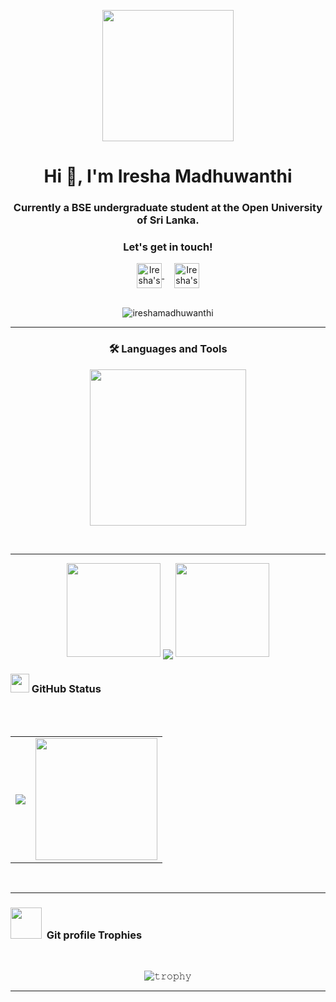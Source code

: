 <p align="center"><img  src="https://user-images.githubusercontent.com/90236635/232446433-d5540fa2-fe28-4bb8-b929-cdb51fe61336.gif" alt="" height="210"  ></p>
<h1 align="center">Hi 👋, I'm Iresha Madhuwanthi</h1>
<h3 align="center"> Currently a BSE undergraduate student at the Open University of Sri Lanka.</h3>


<!-------------------------------------------------------------------------- contact --------------------------------------------------------------------------------------------->   
<div align="center">
    <div align="center">
        <h3><b>Let's get in touch! </b></h3>
    </div>
    <a href="https://www.linkedin.com/in/iresha-madhuwanthi-760512215" target="_blank">
        <img align="center" alt="Iresha's LinkedIn" width="40px" src="https://img.icons8.com/nolan/96/linkedin.png" />
    </a>
    &nbsp;   &nbsp;<!-- Added space between the icons -->
    <a href="mailto:iresha.m.rathnasiri@gmail.com">
    <img align="center" alt="Iresha's Email" width="40px" src="https://img.icons8.com/nolan/96/email.png" />
    </a>
    <br><br> 
    <p align="center">
        <img src="https://komarev.com/ghpvc/?username=ireshamadhuwanthi&label=Profile%20views&color=0e75b6&style=flat" alt="ireshamadhuwanthi" />
    </p>
</div>

---
<!-- Languages and Tools Section start-->       
<h3 align="center">🛠️ Languages and Tools</h3> 
<p align="center">
<img width="250px" src="https://skillicons.dev/icons?i=html,css,js,mongodb,express,react,nodejs,java,python,figma,mysql,postman,git&perline=7" />
</p>
<br>

---

<!--Github Status section start-->
<p align="center">
  <img height="150" width="150" src="https://drive.google.com/uc?export=view&id=15DPCmEH_kPSxMDmHqgkFrw4TmmBUp5st">
  <img align="center" src="https://github-readme-streak-stats.herokuapp.com/?user=IreshaMadhuwanthi&theme=dark&hide_border=true"/>
  <img height="150" width="150" src="https://drive.google.com/uc?export=view&id=1AIHYM3hS0cn9fXFoJTfT5zwek_rcVuNi">
</p>

<!--Github Status-->

<h3 align="left"> <img src="https://media.giphy.com/media/iY8CRBdQXODJSCERIr/giphy.gif" width="30px">&nbsp;GitHub Status </h3><br>
<div align="center">
<br>

<div align="center">
    <table>
        <tr>
            <td>
                <a href="https://github.com/IreshaMadhuwanthi">
                    <img align="center" src="https://github-readme-stats.vercel.app/api?username=IreshaMadhuwanthi&show_icons=true&hide_border=true&title_color=ffc857&icon_color=8ac926&text_color=daf7dc&bg_color=151515&count_private=true&include_all_commits=true&cache_seconds=1800"/>
                </a>
            </td>
            <td>
                <!--Most used languages-->
                 <a href="https://github.com/IreshaMadhuwanthi">
                    <img align="center" height="195px" src="https://github-readme-stats.vercel.app/api/top-langs/?username=IreshaMadhuwanthi&text_color=daf7dc&bg_color=151515&title_color=ffc857&langs_count=15&layout=compact&hide_border=true&count_private=true&cache_seconds=1800" />
                </a>
            </td>
       </tr>
    </table>
</div>



<br>

---


 <!--Git profile Trophies -->
<h3 align="left"><img src="https://media.giphy.com/media/QaMcXSekUWx7aogAUr/giphy.gif" width="50" />&nbsp; Git profile Trophies </h3><br>

![𝚝𝚛𝚘𝚙𝚑𝚢](https://github-profile-trophy.vercel.app/?username=IreshaMadhuwanthi&column=9&margin-w=15&margin-h=15&no-bg=true&no-frame=true&theme=juicyfresh)

---










  






  
